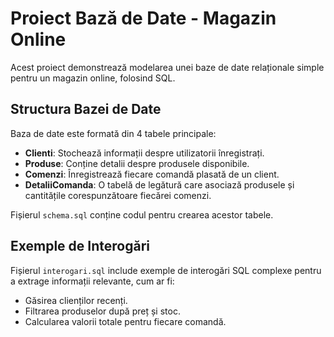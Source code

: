 # Proiect Bază de Date - Magazin Online

Acest proiect demonstrează modelarea unei baze de date relaționale simple pentru un magazin online, folosind SQL.

## Structura Bazei de Date

Baza de date este formată din 4 tabele principale:
- **Clienti**: Stochează informații despre utilizatorii înregistrați.
- **Produse**: Conține detalii despre produsele disponibile.
- **Comenzi**: Înregistrează fiecare comandă plasată de un client.
- **DetaliiComanda**: O tabelă de legătură care asociază produsele și cantitățile corespunzătoare fiecărei comenzi.

Fișierul `schema.sql` conține codul pentru crearea acestor tabele.

## Exemple de Interogări

Fișierul `interogari.sql` include exemple de interogări SQL complexe pentru a extrage informații relevante, cum ar fi:
- Găsirea clienților recenți.
- Filtrarea produselor după preț și stoc.
- Calcularea valorii totale pentru fiecare comandă.